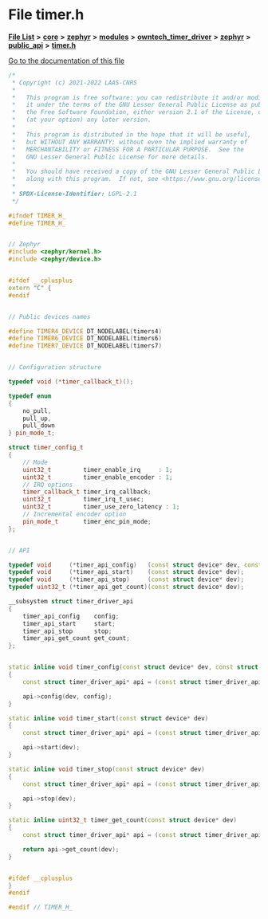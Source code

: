 

# File timer.h

[**File List**](files.md) **>** [**core**](dir_771164b9325b04f1442f7a3ffa8ecb89.md) **>** [**zephyr**](dir_09002e7ce91f09aeb040dfd1861a47f4.md) **>** [**modules**](dir_6d0fb8ab814c517e7f155fb837e32f72.md) **>** [**owntech\_timer\_driver**](dir_2bcefd02aa22d158a7fee7f57088a2fe.md) **>** [**zephyr**](dir_62a68ad86a1f2ceff5c536793b75d59b.md) **>** [**public\_api**](dir_7b157175519ef7e5ecaa80a64fe5f6a3.md) **>** [**timer.h**](timer_8h.md)

[Go to the documentation of this file](timer_8h.md)


```C++
/*
 * Copyright (c) 2021-2022 LAAS-CNRS
 *
 *   This program is free software: you can redistribute it and/or modify
 *   it under the terms of the GNU Lesser General Public License as published by
 *   the Free Software Foundation, either version 2.1 of the License, or
 *   (at your option) any later version.
 *
 *   This program is distributed in the hope that it will be useful,
 *   but WITHOUT ANY WARRANTY; without even the implied warranty of
 *   MERCHANTABILITY or FITNESS FOR A PARTICULAR PURPOSE.  See the
 *   GNU Lesser General Public License for more details.
 *
 *   You should have received a copy of the GNU Lesser General Public License
 *   along with this program.  If not, see <https://www.gnu.org/licenses/>.
 *
 * SPDX-License-Identifier: LGPL-2.1
 */

#ifndef TIMER_H_
#define TIMER_H_


// Zephyr
#include <zephyr/kernel.h>
#include <zephyr/device.h>


#ifdef __cplusplus
extern "C" {
#endif


// Public devices names

#define TIMER4_DEVICE DT_NODELABEL(timers4)
#define TIMER6_DEVICE DT_NODELABEL(timers6)
#define TIMER7_DEVICE DT_NODELABEL(timers7)


// Configuration structure

typedef void (*timer_callback_t)();

typedef enum
{
    no_pull,
    pull_up,
    pull_down
} pin_mode_t;

struct timer_config_t
{
    // Mode
    uint32_t         timer_enable_irq     : 1;
    uint32_t         timer_enable_encoder : 1;
    // IRQ options
    timer_callback_t timer_irq_callback;
    uint32_t         timer_irq_t_usec;
    uint32_t         timer_use_zero_latency : 1;
    // Incremental encoder option
    pin_mode_t       timer_enc_pin_mode;
};


// API

typedef void     (*timer_api_config)   (const struct device* dev, const struct timer_config_t* config);
typedef void     (*timer_api_start)    (const struct device* dev);
typedef void     (*timer_api_stop)     (const struct device* dev);
typedef uint32_t (*timer_api_get_count)(const struct device* dev);

__subsystem struct timer_driver_api
{
    timer_api_config    config;
    timer_api_start     start;
    timer_api_stop      stop;
    timer_api_get_count get_count;
};


static inline void timer_config(const struct device* dev, const struct timer_config_t* config)
{
    const struct timer_driver_api* api = (const struct timer_driver_api*)(dev->api);

    api->config(dev, config);
}

static inline void timer_start(const struct device* dev)
{
    const struct timer_driver_api* api = (const struct timer_driver_api*)(dev->api);

    api->start(dev);
}

static inline void timer_stop(const struct device* dev)
{
    const struct timer_driver_api* api = (const struct timer_driver_api*)(dev->api);

    api->stop(dev);
}

static inline uint32_t timer_get_count(const struct device* dev)
{
    const struct timer_driver_api* api = (const struct timer_driver_api*)(dev->api);

    return api->get_count(dev);
}


#ifdef __cplusplus
}
#endif

#endif // TIMER_H_
```


